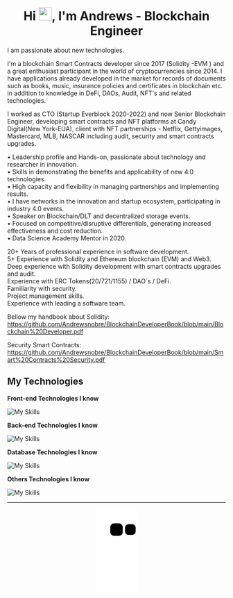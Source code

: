 <h1 align="center">Hi <img src="https://camo.githubusercontent.com/e8e7b06ecf583bc040eb60e44eb5b8e0ecc5421320a92929ce21522dbc34c891/68747470733a2f2f6d656469612e67697068792e636f6d2f6d656469612f6876524a434c467a6361737252346961377a2f67697068792e676966" height="30" width="30" />, I'm Andrews -  Blockchain Engineer</h1>

I am passionate about new technologies.


I'm a blockchain Smart Contracts developer since 2017 (Solidity -EVM ) and a great enthusiast participant in the world of cryptocurrencies since 2014. I have applications already developed in the market for records of documents such as books, music, insurance policies and certificates in blockchain etc. in addition to knowledge in DeFi, DAOs, Audit, NFT's and related technologies.

I worked as CTO (Startup Everblock 2020-2022) and now Senior Blockchain Engineer, developing smart contracts and NFT platforms at Candy Digital(New York-EUA), client with NFT partnerships - Netflix, Gettyimages, Mastercard, MLB, NASCAR including audit, security and smart contracts upgrades.

• Leadership profile and Hands-on, passionate about technology and researcher in innovation.<br>
• Skills in demonstrating the benefits and applicability of new 4.0 technologies.<br>
• High capacity and flexibility in managing partnerships and implementing results.<br>
• I have networks in the innovation and startup ecosystem, participating in industry 4.0 events.<br>
• Speaker on Blockchain/DLT and decentralized storage events.<br>
• Focused on competitive/disruptive differentials, generating increased effectiveness and cost reduction.<br>
• Data Science Academy Mentor in 2020.


20+ Years of professional experience in software development.<br>
5+ Experience with Solidity and Ethereum blockchain (EVM) and Web3.<br>
Deep experience with Solidity development with smart contracts upgrades and audit.<br>
Experience with ERC Tokens(20/721/1155) / DAO´s / DeFi. <br>
Familiarity with security.<br>
Project management skills.<br>
Experience with leading a software team.

Bellow my handbook about Solidity:<br>
https://github.com/Andrewsnobre/BlockchainDeveloperBook/blob/main/Blockchain%20Developer.pdf

Security Smart Contracts:<br>
https://github.com/Andrewsnobre/BlockchainDeveloperBook/blob/main/Smart%20Contracts%20Security.pdf

## My Technologies

**Front-end Technologies I know**

![My Skills](https://skillicons.dev/icons?i=react,nextjs,html,css,js,ts,jquery)

**Back-end Technologies I know**

![My Skills](https://skillicons.dev/icons?i=solidity,nodejs,js,ts)

**Database Technologies I know**

![My Skills](https://skillicons.dev/icons?i=mongodb,mysql,postgres,sqlserver)

**Others Technologies I know**

![My Skills](https://skillicons.dev/icons?i=docker,git,redis)

---

<p align="center">
  <img src="https://raw.githubusercontent.com/Andrewsnobre/andrewsnobre/output/github-contribution-grid-snake.svg" />
</p>
